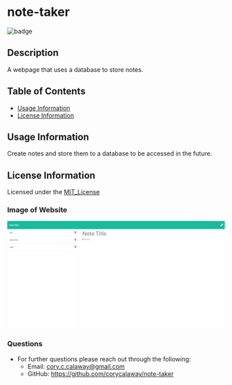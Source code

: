 # note-taker

![badge](https://img.shields.io/badge/License-MIT_License-brightgreen)    
## Description
A webpage that uses a database to store notes.

## Table of Contents
* [Usage Information](#usage-information)
* [License Information](#license-information)


## Usage Information
Create notes and store them to a database to be accessed in the future.

## License Information
Licensed under the [MIT_License](LICENSE)

### Image of Website

![Screenshot-of-website](public/assets/img/note-page.png)

### Questions
- For further questions please reach out through the following:
    - Email: cory.c.calaway@gmail.com
    - GitHub: https://github.com/corycalaway/note-taker